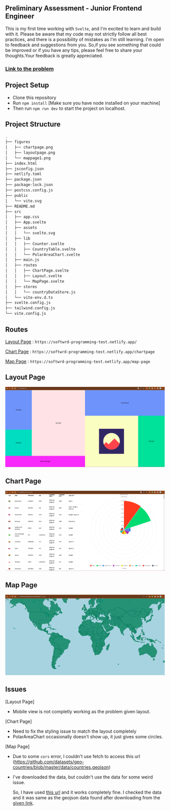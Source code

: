 ## Preliminary Assessment - Junior Frontend Engineer

This is my first time working with `Svelte`, and I'm excited to learn and build with it. Please be aware that my code may not strictly follow all best practices, and there is a possibility of mistakes as I'm still learning. I'm open to feedback and suggestions from you. So,if you see something that could be improved or if you have any tips, please feel free to share your thoughts.Your feedback is greatly appreciated.

### [Link to the problem](https://drive.google.com/file/d/1aFR2PzUDbYM47G25w9funyiSkUl0deXm/view?usp=sharing)

## Project Setup

- Clone this repository
- Run `npm install` [Make sure you have node installed on your machine]
- Then run `npm run dev` to start the project on localhost.

## Project Structure

```bash
.
├── figures
│   ├── chartpage.png
│   ├── layoutpage.png
│   └── mappage1.png
├── index.html
├── jsconfig.json
├── netlify.toml
├── package.json
├── package-lock.json
├── postcss.config.js
├── public
│   └── vite.svg
├── README.md
├── src
│   ├── app.css
│   ├── App.svelte
│   ├── assets
│   │   └── svelte.svg
│   ├── lib
│   │   ├── Counter.svelte
│   │   ├── CountryTable.svelte
│   │   └── PolarAreaChart.svelte
│   ├── main.js
│   ├── routes
│   │   ├── ChartPage.svelte
│   │   ├── Layout.svelte
│   │   └── MapPage.svelte
│   ├── stores
│   │   └── countryDataStore.js
│   └── vite-env.d.ts
├── svelte.config.js
├── tailwind.config.js
└── vite.config.js

```

## Routes

[Layout Page](https://softwrd-programming-test.netlify.app/) : `https://softwrd-programming-test.netlify.app/`

[Chart Page](https://softwrd-programming-test.netlify.app/chartpage) : `https://softwrd-programming-test.netlify.app/chartpage`

[Map Page](https://softwrd-programming-test.netlify.app/map-page) : `https://softwrd-programming-test.netlify.app/map-page`

## Layout Page

![](./figures/layoutpage.png)

## Chart Page

![](./figures/chartpage.png)

## Map Page

![](./figures/mappage1.png)

## Issues

[Layout Page]

- Mobile view is not completly working as the problem given layout.

[Chart Page]

- Need to fix the styling issue to match the layout completely
- PolarAreaChart occasionally doesn't show up, it just gives some circles.

[Map Page]

- Due to some `cors` error, I couldn't use fetch to access this url (https://github.com/datasets/geo-countries/blob/master/data/countries.geojson)
- I've downloaded the data, but couldn't use the data for some weird issue.

  So, I have used [this url](https://openlayers.org/en/v4.6.5/examples/data/geojson/countries.geojson) and it works completely fine. I checked the data and it was same as the geojson data found after downloading from the [given link](https://github.com/datasets/geo-countries/blob/master/data/countries.geojson).

